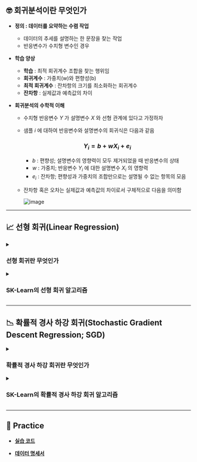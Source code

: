 ## 🤓 회귀분석이란 무엇인가

- **정의 : 데이터를 요약하는 수렴 작업**
    - 데이터의 추세를 설명하는 한 문장을 찾는 작업
    - 반응변수가 수치형 변수인 경우

- **학습 양상**
    - **학습** : 최적 회귀계수 조합을 찾는 행위임
    - **회귀계수** : 가중치(w)와 편향성(b)
    - **최적 회귀계수** : 잔차항의 크기를 최소화하는 회귀계수
    - **잔차항** : 실제값과 예측값의 차이

- **회귀분석의 수학적 이해**
    - 수치형 반응변수 $Y$ 가 설명변수 $X$ 와 선형 관계에 있다고 가정하자

    - 샘플 $i$ 에 대하여 반응변수와 설명변수의 회귀식은 다음과 같음
        
        ### $$Y_i=b+wX_i+e_i$$

        - $b$ : 편향성; 설명변수의 영향력이 모두 제거되었을 때 반응변수의 상태
        - $w$ : 가중치; 반응변수 $Y_i$ 에 대한 설명변수 $X_i$ 의 영향력
        - $e_i$ : 잔차항; 편향성과 가중치의 조합만으로는 설명될 수 없는 항목의 모음

    - 잔차항 혹은 오차는 실제값과 예측값의 차이로서 구체적으로 다음을 의미함

        ![image](https://user-images.githubusercontent.com/116495744/221339174-de431950-85c5-4156-afbc-0d3ba0b9c8e4.png)

---

## 📈 선형 회귀(Linear Regression)

<details><summary><h3>선형 회귀란 무엇인가</h3></summary>

- **정의 : 최소제곱법을 통해 회귀식을 도출하는 알고리즘**

- **최소제곱법(Ordinary Least Squares; OLS)**
    - 정의 : 잔차 제곱의 합을 최소화하는 회귀식을 도출하는 방법
    - 잔차 제곱의 합을 최소화한다는 것은 다음을 의미함
        
        ### $$\min\displaystyle\sum_{i=1}^ne_i^2=\min\sum_{i=1}^n(Y_i-b-wX_i)^2$$

</details>

<details><summary><h3>SK-Learn의 선형 회귀 알고리즘</h3></summary>
    
- **사용 방법**

    ```
    from sklearn.linear_model import LinearRegression
    from sklearn.metrics import r2_score

    # 선형 회귀 알고리즘 인스턴스 생성
    li_reg = LinearRegression()

    # 훈련용 데이터 세트를 통해 인스턴스를 훈련시켜서 모델 설계
    li_reg.fit(X_train, y_train)

    # 평가용 데이터 세트를 통해 예측
    y_predict = li_reg.predict(X_test)
    
    # 대표적인 성능 평가 지표인 결정계수를 통해 성능 평가
    score = r2_score(y_test, y_predict)
    print(score)
    ```

- **다음의 속성을 통해 훈련된 모델의 정보를 확인할 수 있음**

    - `n_features_in_` : 설명변수의 수
    - `feature_nmaes_in_` : 설명변수명
    - `coef_` : 각 설명변수의 가중치 혹은 기울기
    - `intercept_` : 편향성

</details>

---

## 📉 확률적 경사 하강 회귀(Stochastic Gradient Descent Regression; SGD)

<details><summary><h3>확률적 경사 하강 회귀란 무엇인가</h3></summary>

- **정의 : 경사하강법을 통해 회귀식을 도출하는 알고리즘**

- **확률적 경사하강법(Stochastic Gradient Descent; SGD)**
    - **정의 : 최적화된 손실함수에 근거하여 회귀식을 도출하는 방법**
    
    - **손실함수(Loss Function)**
        - 정의 : 손실을 반응변수, 가중치의 조합을 설명변수로 가지는 함수
            - 평균제곱오차(MSE)에 기초한 손실함수는 다음으로 정의됨

                ### $$LOSS_{MSE}=\frac{1}{N}\displaystyle\sum_{i=1}^n (\hat{Y_i}-Y_i)^2$$

        - **손실(Loss)** : 어떠한 방법에 따라 잔차를 계산한 값

        - **최적화(Optimizing)** : 손실을 최소화하는 가중치 조합을 찾는 일

    - 왜 경사를 하강하는 방법이라고 부르는가?
        - 손실함수의 반응변수인 손실을 최소화하는 일계조건은 그 도함수의 반응변수가 0을 만족하는 것임
        - 도함수의 반응변수는 원함수의 경사(Gradient)를 나타냄
        - 따라서 확률적 경사하강법은 원함수의 경사가 수평이 되는 지점을 찾는 일이라고 볼 수 있음

- **주요 이슈 : 학습률(Learning Rate)**
    - **정의 : STEP의 단위 혹은 보폭**
    - 확률적 경사 하강 회귀 알고리즘은 다음의 절차를 통해 경사가 0에 근사한 지점을 찾음
    - 즉, 임의로 선택된 손실함수 그래프의 한 점에서 시작하여 학습률만큼 움직이면서 경사를 확인함
    - 학습률은 정확도에 비례하고, 처리 속도에 반비례함

</details>

<details><summary><h3>SK-Learn의 확률적 경사 하강 회귀 알고리즘</h3></summary>

- **사용 방법**

    ```
    from sklearn.linear_model import SGDRegressor
    from sklearn.metrics import r2_score

    # 확률적 경사 하강 회귀 알고리즘 인스턴스 생성
    sgd_reg = SGDRegressor()

    # 훈련용 데이터 세트를 통해 인스턴스를 훈련시켜서 모델 설계
    sgd_reg.fit(X_train, y_train)

    # 평가용 데이터 세트를 통해 예측
    y_predict = sgd_reg.predict(X_test)
    
    # 대표적인 성능 평가 지표인 결정계수를 통해 성능 평가
    score = r2_score(y_test, y_predict)
    print(score)
    ```

- **주요 하이퍼파라미터**

    - `learning_rate = 0.1` : 학습률

- **다음의 속성을 통해 훈련된 모델의 정보를 확인할 수 있음**

    - `n_features_in_` : 설명변수의 수
    - `feature_nmaes_in_` : 설명변수명
    - `coef_` : 각 설명변수의 가중치
    - `intercept_` : 편향성

</details>

---

## 📝 Practice

- [**실습 코드**]()

- [**데이터 명세서**]()